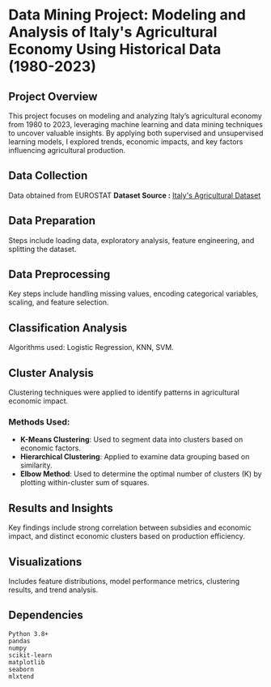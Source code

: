 # Data Mining Project: Modeling and Analysis of Italy's Agricultural Economy Using Historical Data (1980-2023)

## Project Overview
This project focuses on modeling and analyzing Italy’s agricultural economy from 1980 to 2023, leveraging machine learning and data mining techniques to uncover valuable insights. By applying both supervised and unsupervised learning models, I explored trends, economic impacts, and key factors influencing agricultural production.

## Data Collection
Data obtained from EUROSTAT
**Dataset Source :** [Italy's Agricultural Dataset  ](https://ec.europa.eu/eurostat/web/main/data/database)

## Data Preparation
Steps include loading data, exploratory analysis, feature engineering, and splitting the dataset.

## Data Preprocessing
Key steps include handling missing values, encoding categorical variables, scaling, and feature selection.

## Classification Analysis
Algorithms used: Logistic Regression, KNN, SVM.

## Cluster Analysis
Clustering techniques were applied to identify patterns in agricultural economic impact. 

### Methods Used:
- **K-Means Clustering**: Used to segment data into clusters based on economic factors.
- **Hierarchical Clustering**: Applied to examine data grouping based on similarity.
- **Elbow Method**: Used to determine the optimal number of clusters (K) by plotting within-cluster sum of squares.

## Results and Insights
Key findings include strong correlation between subsidies and economic impact, and distinct economic clusters based on production efficiency.

## Visualizations
Includes feature distributions, model performance metrics, clustering results, and trend analysis.

## Dependencies
```
Python 3.8+
pandas
numpy
scikit-learn
matplotlib
seaborn
mlxtend
```
